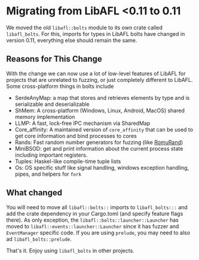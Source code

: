 # Migrating from LibAFL <0.11 to 0.11

We moved the old `libafl::bolts` module to its own crate called `libafl_bolts`.
For this, imports for types in LibAFL bolts have changed in version 0.11, everything else should remain the same.

## Reasons for This Change

With the change we can now use a lot of low-level features of LibAFL for projects that are unrelated to fuzzing, or just completely different to LibAFL.
Some cross-platform things in bolts include

* SerdeAnyMap: a map that stores and retrieves elements by type and is serializable and deserializable
* ShMem: A cross-platform (Windows, Linux, Android, MacOS) shared memory implementation
* LLMP: A fast, lock-free IPC mechanism via SharedMap
* Core_affinity: A maintained version of `core_affinity` that can be used to get core information and bind processes to cores
* Rands: Fast random number generators for fuzzing (like [RomuRand](http://www.romu-random.org/))
* MiniBSOD: get and print information about the current process state including important registers.
* Tuples: Haskel-like compile-time tuple lists
* Os: OS specific stuff like signal handling, windows exception handling, pipes, and helpers for `fork`

## What changed

You will need to move all `libafl::bolts::` imports to `libafl_bolts:::` and add the crate dependency in your Cargo.toml (and specify feature flags there).
As only exception, the `libafl::bolts::launcher::Launcher` has moved to `libafl::events::launcher::Launcher` since it has fuzzer and `EventManager` specific code.
If you are using `prelude`, you may need to also ad `libafl_bolts::prelude`.

That's it.
Enjoy using `libafl_bolts` in other projects.
